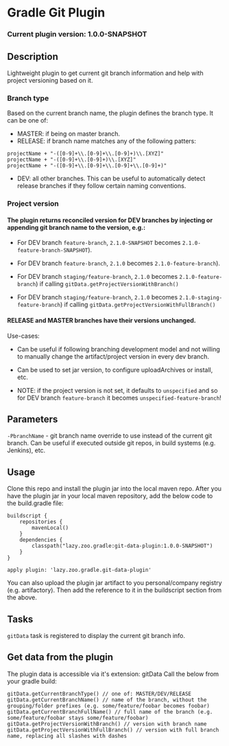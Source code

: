 # Gradle Git Plugin
### Current plugin version: 1.0.0-SNAPSHOT

## Description
Lightweight plugin to get current git branch information and help with project versioning based on it.

### Branch type
Based on the current branch name, the plugin defines the branch type. 
It can be one of:
- MASTER: if being on master branch.
- RELEASE: if branch name matches any of the following patters:
```
projectName + "-([0-9]+\\.[0-9]+\\.[0-9]+)\\.[XYZ]"
projectName + "-([0-9]+\\.[0-9]+)\\.[XYZ]"
projectName + "-([0-9]+\\.[0-9]+\\.[0-9]+\\.[0-9]+)"
```
- DEV: all other branches.
This can be useful to automatically detect release branches if they follow certain naming conventions.

### Project version
#### The plugin returns reconciled version for DEV branches by injecting or appending git branch name to the version, e.g.: 
- For DEV branch `feature-branch`, `2.1.0-SNAPSHOT` becomes `2.1.0-feature-branch-SNAPSHOT`).
- For DEV branch `feature-branch`, `2.1.0` becomes `2.1.0-feature-branch`).

- For DEV branch `staging/feature-branch`, `2.1.0` becomes `2.1.0-feature-branch`) if calling `gitData.getProjectVersionWithBranch()` 
- For DEV branch `staging/feature-branch`, `2.1.0` becomes `2.1.0-staging-feature-branch`) if calling `gitData.getProjectVersionWithFullBranch()` 

#### RELEASE and MASTER branches have their versions unchanged.

Use-cases:
- Can be useful if following branching development model and not willing to manually change the artifact/project version in every dev branch.
- Can be used to set jar version, to configure uploadArchives or install, etc.

- NOTE: if the project version is not set, it defaults to `unspecified` and so for DEV branch `feature-branch` it becomes `unspecified-feature-branch`!

## Parameters
`-PbranchName` - git branch name override to use instead of the current git branch.
Can be useful if executed outside git repos, in build systems (e.g. Jenkins), etc.

## Usage
Clone this repo and install the plugin jar into the local maven repo.
After you have the plugin jar in your local maven repository, add the below code to the build.gradle file:
```
buildscript {
    repositories {
        mavenLocal()
    }
    dependencies {
        classpath("lazy.zoo.gradle:git-data-plugin:1.0.0-SNAPSHOT")
    }
}

apply plugin: 'lazy.zoo.gradle.git-data-plugin'
```
You can also upload the plugin jar artifact to you personal/company registry (e.g. artifactory). 
Then add the reference to it in the buildscript section from the above.

## Tasks
`gitData` task is registered to display the current git branch info.

## Get data from the plugin
The plugin data is accessible via it's extension: gitData
Call the below from your gradle build:
```
gitData.getCurrentBranchType() // one of: MASTER/DEV/RELEASE
gitData.getCurrentBranchName() // name of the branch, without the grouping/folder prefixes (e.g. some/feature/foobar becomes foobar)
gitData.getCurrentBranchFullName() // full name of the branch (e.g. some/feature/foobar stays some/feature/foobar)
gitData.getProjectVersionWithBranch() // version with branch name
gitData.getProjectVersionWithFullBranch() // version with full branch name, replacing all slashes with dashes
```